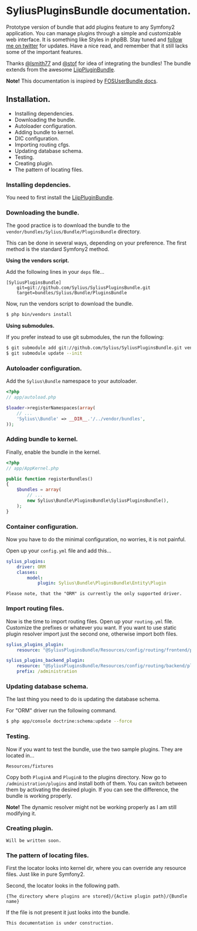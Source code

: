 SyliusPluginsBundle documentation.
=====================================

Prototype version of bundle that add plugins feature to any Symfony2 application.
You can manage plugins through a simple and customizable web interface.
It is something like Styles in phpBB.
Stay tuned and [follow me on twitter](http://twitter.com/pjedrzejewski) for updates.
Have a nice read, and remember that it still lacks some of the important features.

Thanks [@lsmith77](http://github.com/lsmith77) and [@stof](http://github.com/stof) for idea of integrating the bundles!
The bundle extends from the awesome [LiipPluginBundle](http://github.com/liip/LiipPluginBundle).

**Note!** This documentation is inspired by [FOSUserBundle docs](https://github.com/FriendsOfSymfony/FOSUserBundle/blob/master/Resources/doc/index.md).

Installation.
-------------

+ Installing dependencies.
+ Downloading the bundle.
+ Autoloader configuration.
+ Adding bundle to kernel.
+ DIC configuration.
+ Importing routing cfgs.
+ Updating database schema.
+ Testing.
+ Creating plugin.
+ The pattern of locating files.

### Installing depdencies.

You need to first install the [LiipPluginBundle](http://github.com/liip/LiipPluginBundle).

### Downloading the bundle.

The good practice is to download the bundle to the `vendor/bundles/Sylius/Bundle/PluginsBundle` directory.

This can be done in several ways, depending on your preference. The first
method is the standard Symfony2 method.

**Using the vendors script.**

Add the following lines in your `deps` file...

```
[SyliusPluginsBundle]
    git=git://github.com/Sylius/SyliusPluginsBundle.git
    target=bundles/Sylius/Bundle/PluginsBundle
```

Now, run the vendors script to download the bundle.

``` bash
$ php bin/vendors install
```

**Using submodules.**

If you prefer instead to use git submodules, the run the following:

``` bash
$ git submodule add git://github.com/Sylius/SyliusPluginsBundle.git vendor/bundles/Sylius/Bundle/PluginsBundle
$ git submodule update --init
```

### Autoloader configuration.

Add the `Sylius\Bundle` namespace to your autoloader.

``` php
<?php
// app/autoload.php

$loader->registerNamespaces(array(
    // ...
    'Sylius\\Bundle' => __DIR__.'/../vendor/bundles',
));
```

### Adding bundle to kernel.

Finally, enable the bundle in the kernel.

``` php
<?php
// app/AppKernel.php

public function registerBundles()
{
    $bundles = array(
        // ...
        new Sylius\Bundle\PluginsBundle\SyliusPluginsBundle(),
    );
}
```

### Container configuration.

Now you have to do the minimal configuration, no worries, it is not painful.

Open up your `config.yml` file and add this...

``` yaml
sylius_plugins:
    driver: ORM
    classes:
        model:
            plugin: Sylius\Bundle\PluginsBundle\Entity\Plugin
```

`Please note, that the "ORM" is currently the only supported driver.`

### Import routing files.

Now is the time to import routing files. Open up your `routing.yml` file. Customize the prefixes or whatever you want.
If you want to use static plugin resolver import just the second one, otherwise import both files.

``` yaml
sylius_plugins_plugin:
    resource: "@SyliusPluginsBundle/Resources/config/routing/frontend/plugin.yml"

sylius_plugins_backend_plugin:
    resource: "@SyliusPluginsBundle/Resources/config/routing/backend/plugin.yml"
    prefix: /administration
```

### Updating database schema.

The last thing you need to do is updating the database schema.

For "ORM" driver run the following command.

``` bash
$ php app/console doctrine:schema:update --force
```

### Testing.

Now if you want to test the bundle, use the two sample plugins. They are located in...

`Resources/fixtures`

Copy both `PluginA` and `PluginB` to the plugins directory.
Now go to `/administration/plugins` and install both of them.
You can switch between them by activating the desired plugin.
If you can see the difference, the bundle is working properly.

**Note!** The dynamic resolver might not be working properly as I am still modifying it.

### Creating plugin.

`Will be written soon.`

### The pattern of locating files.

First the locator looks into kernel dir, where you can override any resource files. Just like in pure Symfony2.

Second, the locator looks in the following path.

```
{The directory where plugins are stored}/{Active plugin path}/{Bundle name}
```

If the file is not present it just looks into the bundle.

`This documentation is under construction.`
